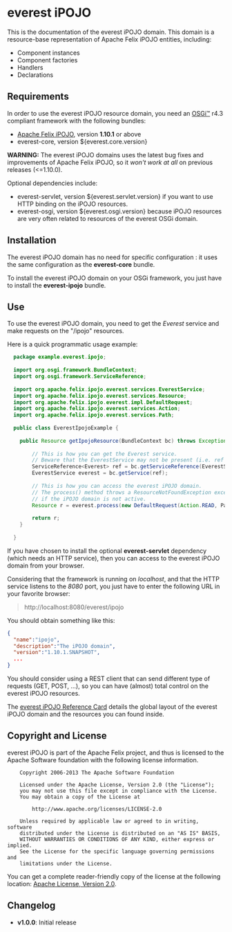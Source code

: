 everest iPOJO
=============

This is the documentation of the everest iPOJO domain. This domain is a resource-base representation of Apache Felix iPOJO entities, including:

- Component instances
- Component factories
- Handlers
- Declarations

## Requirements
In order to use the everest iPOJO resource domain, you need an [OSGi™](http://www.osgi.org "OSGi™ Alliance") r4.3 compliant framework with the following bundles:

- [Apache Felix iPOJO](http://www.ipojo.org "iPOJO web site"), version **1.10.1** or above
- everest-core, version ${everest.core.version}

**WARNING:** The everest iPOJO domains uses the latest bug fixes and improvements of Apache Felix iPOJO, so it *won't work at all* on previous releases (\<=1.10.0).

Optional dependencies include:

- everest-servlet, version ${everest.servlet.version} if you want to use HTTP binding on the iPOJO resources.
- everest-osgi, version ${everest.osgi.version} because iPOJO resources are very often related to resources of the everest OSGi domain.

## Installation

The everest iPOJO domain has no need for specific configuration : it uses the same configuration as the **everest-core** bundle.

To install the everest iPOJO domain on your OSGi framework, you just have to install the **everest-ipojo** bundle.

## Use

To use the everest iPOJO domain, you need to get the *Everest* service and make requests on the "/ipojo" resources.

Here is a quick programmatic usage example:

```java
  package example.everest.ipojo;
  
  import org.osgi.framework.BundleContext;
  import org.osgi.framework.ServiceReference;
  
  import org.apache.felix.ipojo.everest.services.EverestService;
  import org.apache.felix.ipojo.everest.services.Resource;
  import org.apache.felix.ipojo.everest.impl.DefaultRequest;
  import org.apache.felix.ipojo.everest.services.Action;
  import org.apache.felix.ipojo.everest.services.Path;
  
  public class EverestIpojoExample {
    
    public Resource getIpojoResource(BundleContext bc) throws Exception {
        
        // This is how you can get the Everest service.
        // Beware that the EverestService may not be present (i.e. ref == null)
        ServiceReference<Everest> ref = bc.getServiceReference(EverestService.class);
        EverestService everest = bc.getService(ref);
        
        // This is how you can access the everest iPOJO domain.
        // The process() method throws a ResourceNotFoundException exception
        // if the iPOJO domain is not active.
        Resource r = everest.process(new DefaultRequest(Action.READ, Path.from("/ipojo"), null));
        
        return r;
    }
  
  }
```

If you have chosen to install the optional **everest-servlet** dependency (which needs an HTTP service), then you can access to the everest iPOJO domain from your browser.

Considering that the framework is running on *localhost*, and that the HTTP service listens to the *8080* port, you just have to enter the following URL in your favorite browser:

> http://localhost:8080/everest/ipojo

You should obtain something like this:

```json
{
  "name":"ipojo",
  "description":"The iPOJO domain",
  "version":"1.10.1.SNAPSHOT",
  ...
}
```

You should consider using a REST client that can send different type of requests (GET, POST, ...), so you can have (almost) total control on the everest iPOJO resources.

The [everest iPOJO Reference Card](ReferenceCard.html "Reference Card") details the global layout of the everest iPOJO domain and the resources you can found inside. 


## Copyright and License

everest iPOJO is part of the Apache Felix project, and thus is licensed to the Apache Software foundation with the following license information.

```text
    Copyright 2006-2013 The Apache Software Foundation

    Licensed under the Apache License, Version 2.0 (the "License");
    you may not use this file except in compliance with the License.
    You may obtain a copy of the License at

        http://www.apache.org/licenses/LICENSE-2.0

    Unless required by applicable law or agreed to in writing, software
    distributed under the License is distributed on an "AS IS" BASIS,
    WITHOUT WARRANTIES OR CONDITIONS OF ANY KIND, either express or implied.
    See the License for the specific language governing permissions and
    limitations under the License.
```

You can get a complete reader-friendly copy of the license at the following location: [Apache License, Version 2.0](http://www.apache.org/licenses/LICENSE-2.0.html "Apache License, Version 2.0").

## Changelog

- **v1.0.0**: Initial release
